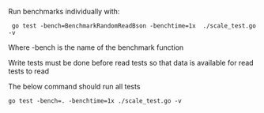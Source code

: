 Run benchmarks individually with:

```
 go test -bench=BenchmarkRandomReadBson -benchtime=1x  ./scale_test.go -v
```

Where -bench is the name of the benchmark function

Write tests must be done before read tests so that data is available for read tests to read

The below command should run all tests

```
go test -bench=. -benchtime=1x ./scale_test.go -v
```

